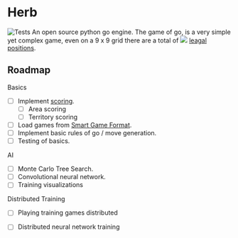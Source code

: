 # Herb
![Tests](https://github.com/nrbjerg/herb/actions/workflows/tests.yml/badge.svg)
An open source python go engine. The game of go, is a very simple yet complex game, even on a 9 x 9 grid there are a total of <img src="https://latex.codecogs.com/gif.latex?1.03919148791 \\cdot 10^38 "/> [leagal positions](https://en.wikipedia.org/wiki/Go_and_mathematics).

## Roadmap
Basics 
 - [ ] Implement [scoring](https://senseis.xmp.net/?Scoring).
   - [ ] Area scoring 
   - [ ] Territory scoring
 - [ ] Load games from [Smart Game Format](https://en.wikipedia.org/wiki/Smart_Game_Format).
 - [ ] Implement basic rules of go / move generation.
 - [ ] Testing of basics.

AI 
 - [ ] Monte Carlo Tree Search.
 - [ ] Convolutional neural network.
 - [ ] Training visualizations 

Distributed Training
 - [ ] Playing training games distributed
 - [ ] Distributed neural network training 

